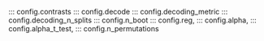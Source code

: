 ::: config.contrasts
::: config.decode
::: config.decoding_metric
::: config.decoding_n_splits
::: config.n_boot
::: config.reg,
::: config.alpha,
::: config.alpha_t_test,
::: config.n_permutations
